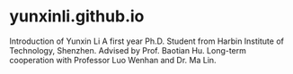 # yunxinli.github.io
Introduction of Yunxin Li
A first year Ph.D. Student from Harbin Institute of Technology, Shenzhen.
Advised by Prof. Baotian Hu.
Long-term cooperation with Professor Luo Wenhan and Dr. Ma Lin.
